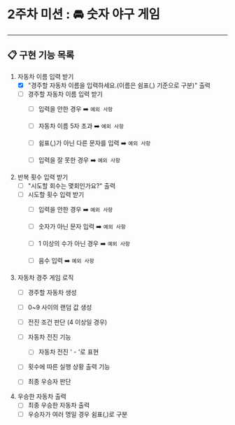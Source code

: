 # 2주차 미션 : 🚘 숫자 야구 게임
<hr>

## 📋 구현 기능 목록

1. 자동차 이름 입력 받기
    - [X] "경주할 자동차 이름을 입력하세요.(이름은 쉼표(,) 기준으로 구분)" 출력
    - [ ] 경주할 자동차 이름 입력 받기
      - [ ] 입력을 안한 경우 ➡️︎ `예외 사항`
      - [ ] 자동차 이름 5자 초과 ➡️︎ `예외 사항`
      - [ ] 쉼표(,)가 아닌 다른 문자를 입력 ➡️︎ `예외 사항`
      - [ ] 입력을 잘 못한 경우 ➡️︎ `예외 사항`


2. 반복 횟수 입력 받기
    - [ ] "시도할 회수는 몇회인가요?" 출력
    - [ ] 시도할 횟수 입력 받기
      - [ ] 입력을 안한 경우 ➡️︎ `예외 사항`
      - [ ] 숫자가 아닌 문자 입력 ➡️︎ `예외 사항`
      - [ ] 1 이상의 수가 아닌 경우 ➡️︎ `예외 사항`
      - [ ] 음수 입력 ➡️︎ `예외 사항`


3. 자동차 경주 게임 로직
    - [ ] 경주할 자동차 생성
    - [ ] 0~9 사이의 랜덤 값 생성
    - [ ] 전진 조건 판단 (4 이상일 경우)
    - [ ] 자동차 전진 기능
      - [ ] 자동차 전진 ' - '로 표현
    - [ ] 횟수에 따른 실행 상황 출력 기능
    - [ ] 최종 우승자 판단


4. 우승한 자동차 출력
    - [ ] 최종 우승한 자동차 출력
    - [ ] 우승자가 여러 명일 경우 쉼표(,)로 구분